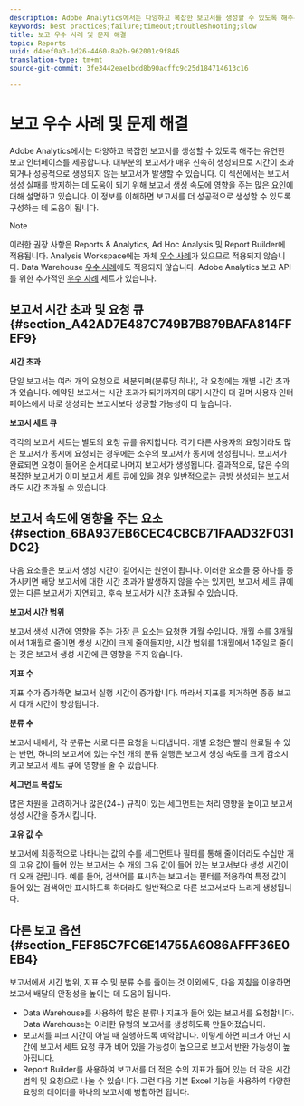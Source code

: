 ```yaml
---
description: Adobe Analytics에서는 다양하고 복잡한 보고서를 생성할 수 있도록 해주는 유연한 보고 인터페이스를 제공합니다. 대부분의 보고서가 매우 신속히 생성되므로 시간이 초과되거나 성공적으로 생성되지 않는 보고서가 발생할 수 있습니다. 이 섹션에서는 보고서 생성 실패를 방지하는 데 도움이 되기 위해 보고서 생성 속도에 영향을 주는 많은 요인에 대해 설명하고 있습니다. 이 정보를 이해하면 보고서를 더 성공적으로 생성할 수 있도록 구성하는 데 도움이 됩니다.
keywords: best practices;failure;timeout;troubleshooting;slow
title: 보고 우수 사례 및 문제 해결
topic: Reports
uuid: d4eef0a3-1d26-4460-8a2b-962001c9f846
translation-type: tm+mt
source-git-commit: 3fe3442eae1bdd8b90acffc9c25d184714613c16

---
```



# 보고 우수 사례 및 문제 해결

Adobe Analytics에서는 다양하고 복잡한 보고서를 생성할 수 있도록 해주는 유연한 보고 인터페이스를 제공합니다. 대부분의 보고서가 매우 신속히 생성되므로 시간이 초과되거나 성공적으로 생성되지 않는 보고서가 발생할 수 있습니다. 이 섹션에서는 보고서 생성 실패를 방지하는 데 도움이 되기 위해 보고서 생성 속도에 영향을 주는 많은 요인에 대해 설명하고 있습니다. 이 정보를 이해하면 보고서를 더 성공적으로 생성할 수 있도록 구성하는 데 도움이 됩니다.

>[!NOTE]
>이러한 권장 사항은 Reports &amp; Analytics, Ad Hoc Analysis 및 Report Builder에 적용됩니다.
>Analysis Workspace에는 자체 [우수 사례](/help/analyze/analysis-workspace/workspace-faq/optimizing-performance.md)가 있으므로 적용되지 않습니다. Data Warehouse [우수 사례](https://docs.adobe.com/content/help/en/analytics/export/data-warehouse/data-warehouse-bp.html)에도 적용되지 않습니다. Adobe Analytics 보고 API를 위한 추가적인
>[우수 사례](https://www.adobe.io) 세트가 있습니다.

## 보고서 시간 초과 및 요청 큐 {#section_A42AD7E487C749B7B879BAFA814FFEF9}

**시간 초과**

단일 보고서는 여러 개의 요청으로 세분되며(분류당 하나), 각 요청에는 개별 시간 초과가 있습니다. 예약된 보고서는 시간 초과가 되기까지의 대기 시간이 더 길며 사용자 인터페이스에서 바로 생성되는 보고서보다 성공할 가능성이 더 높습니다.

**보고서 세트 큐**

각각의 보고서 세트는 별도의 요청 큐를 유지합니다. 각기 다른 사용자의 요청이라도 많은 보고서가 동시에 요청되는 경우에는 소수의 보고서가 동시에 생성됩니다. 보고서가 완료되면 요청이 들어온 순서대로 나머지 보고서가 생성됩니다. 결과적으로, 많은 수의 복잡한 보고서가 이미 보고서 세트 큐에 있을 경우 일반적으로는 금방 생성되는 보고서라도 시간 초과될 수 있습니다.

## 보고서 속도에 영향을 주는 요소 {#section_6BA937EB6CEC4CBCB71FAAD32F031DC2}

다음 요소들은 보고서 생성 시간이 길어지는 원인이 됩니다. 이러한 요소들 중 하나를 증가시키면 해당 보고서에 대한 시간 초과가 발생하지 않을 수는 있지만, 보고서 세트 큐에 있는 다른 보고서가 지연되고, 후속 보고서가 시간 초과될 수 있습니다.

**보고서 시간 범위**

보고서 생성 시간에 영향을 주는 가장 큰 요소는 요청한 개월 수입니다. 개월 수를 3개월에서 1개월로 줄이면 생성 시간이 크게 줄어들지만, 시간 범위를 1개월에서 1주일로 줄이는 것은 보고서 생성 시간에 큰 영향을 주지 않습니다.

**지표 수**

지표 수가 증가하면 보고서 실행 시간이 증가합니다. 따라서 지표를 제거하면 종종 보고서 대개 시간이 향상됩니다.

**분류 수**

보고서 내에서, 각 분류는 서로 다른 요청을 나타냅니다. 개별 요청은 빨리 완료될 수 있는 반면, 하나의 보고서에 있는 수천 개의 분류 실행은 보고서 생성 속도를 크게 감소시키고 보고서 세트 큐에 영향을 줄 수 있습니다.

**세그먼트 복잡도**

많은 차원을 고려하거나 많은(24+) 규칙이 있는 세그먼트는 처리 영향을 높이고 보고서 생성 시간을 증가시킵니다.

**고유 값 수**

보고서에 최종적으로 나타나는 값의 수를 세그먼트나 필터를 통해 줄이더라도 수십만 개의 고유 값이 들어 있는 보고서는 수 개의 고유 값이 들어 있는 보고서보다 생성 시간이 더 오래 걸립니다. 예를 들어, 검색어를 표시하는 보고서는 필터를 적용하여 특정 값이 들어 있는 검색어만 표시하도록 하더라도 일반적으로 다른 보고서보다 느리게 생성됩니다.

## 다른 보고 옵션 {#section_FEF85C7FC6E14755A6086AFFF36E0EB4}

보고서에서 시간 범위, 지표 수 및 분류 수를 줄이는 것 이외에도, 다음 지침을 이용하면 보고서 배달의 안정성을 높이는 데 도움이 됩니다.

* Data Warehouse를 사용하여 많은 분류나 지표가 들어 있는 보고서를 요청합니다. Data Warehouse는 이러한 유형의 보고서를 생성하도록 만들어졌습니다.
* 보고서를 피크 시간이 아닐 때 실행하도록 예약합니다. 이렇게 하면 피크가 아닌 시간에 보고서 세트 요청 큐가 비어 있을 가능성이 높으므로 보고서 반환 가능성이 높아집니다.
* Report Builder를 사용하여 보고서를 더 적은 수의 지표가 들어 있는 더 작은 시간 범위 및 요청으로 나눌 수 있습니다. 그런 다음 기본 Excel 기능을 사용하여 다양한 요청의 데이터를 하나의 보고서에 병합하면 됩니다.

